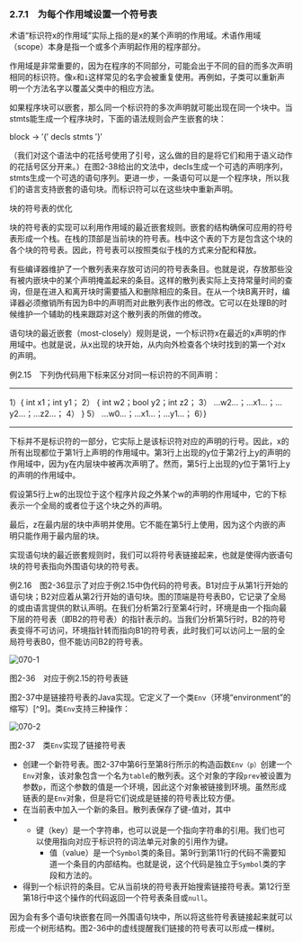 ### 2.7.1　为每个作用域设置一个符号表

术语“标识符x的作用域”实际上指的是x的某个声明的作用域。术语作用域（scope）本身是指一个或多个声明起作用的程序部分。

作用域是非常重要的，因为在程序的不同部分，可能会出于不同的目的而多次声明相同的标识符。像`x`和`i`这样常见的名字会被重复使用。再例如，子类可以重新声明一个方法名字以覆盖父类中的相应方法。

如果程序块可以嵌套，那么同一个标识符的多次声明就可能出现在同一个块中。当stmts能生成一个程序块时，下面的语法规则会产生嵌套的块：

block → ′{′ decls stmts ′}′

（我们对这个语法中的花括号使用了引号，这么做的目的是将它们和用于语义动作的花括号区分开来。）在图2-38给出的文法中，decls生成一个可选的声明序列，stmts生成一个可选的语句序列。更进一步，一条语句可以是一个程序块，所以我们的语言支持嵌套的语句块。而标识符可以在这些块中重新声明。

块的符号表的优化

块的符号表的实现可以利用作用域的最近嵌套规则。嵌套的结构确保可应用的符号表形成一个栈。在栈的顶部是当前块的符号表。栈中这个表的下方是包含这个块的各个块的符号表。因此，符号表可以按照类似于栈的方式来分配和释放。

有些编译器维护了一个散列表来存放可访问的符号表条目。也就是说，存放那些没有被内嵌块中的某个声明掩盖起来的条目。这样的散列表实际上支持常量时间的查询，但是在进入和离开块时需要插入和删除相应的条目。在从一个块B离开时，编译器必须撤销所有因为B中的声明而对此散列表作出的修改。它可以在处理B的时候维护一个辅助的栈来跟踪对这个散列表的所做的修改。

语句块的最近嵌套（most-closely）规则是说，一个标识符x在最近的x声明的作用域中。也就是说，从x出现的块开始，从内向外检查各个块时找到的第一个对x的声明。

例2.15　下列伪代码用下标来区分对同一标识符的不同声明：

---

1）{ int x1；int y1；
2）  {  int w2；bool y2；int z2；
3）       …w2…；…x1…；…y2…；…z2…；
4）  }
5）   …w0…；…x1…；…y1…；
6）}

---

下标并不是标识符的一部分，它实际上是该标识符对应的声明的行号。因此，x的所有出现都位于第1行上声明的作用域中。第3行上出现的y位于第2行上y的声明的作用域中，因为y在内层块中被再次声明了。然而，第5行上出现的y位于第1行上y的声明的作用域中。

假设第5行上w的出现位于这个程序片段之外某个w的声明的作用域中，它的下标表示一个全局的或者位于这个块之外的声明。

最后，z在最内层的块中声明并使用。它不能在第5行上使用，因为这个内嵌的声明只能作用于最内层的块。

实现语句块的最近嵌套规则时，我们可以将符号表链接起来，也就是使得内嵌语句块的符号表指向外围语句块的符号表。

例2.16　图2-36显示了对应于例2.15中伪代码的符号表。B1对应于从第1行开始的语句块；B2对应着从第2行开始的语句块。图的顶端是符号表B0，它记录了全局的或由语言提供的默认声明。在我们分析第2行至第4行时，环境是由一个指向最下层的符号表（即B2的符号表）的指针表示的。当我们分析第5行时，B2的符号表变得不可访问，环境指针转而指向B1的符号表，此时我们可以访问上一层的全局符号表B0，但不能访问B2的符号表。

![070-1](../Images/image04020.jpeg)

图2-36　对应于例2.15的符号表链

图2-37中是链接符号表的Java实现。它定义了一个类`Env`（环境“environment”的缩写）[^9]。类`Env`支持三种操作：

![070-2](../Images/image04021.jpeg)

图2-37　类`Env`实现了链接符号表

- 创建一个新符号表。图2-37中第6行至第8行所示的构造函数`Env（p）`创建一个`Env`对象，该对象包含一个名为`table`的散列表。这个对象的字段`prev`被设置为参数`p`，而这个参数的值是一个环境，因此这个对象被链接到环境。虽然形成链表的是`Env`对象，但是将它们说成是链接的符号表比较方便。
- 在当前表中加入一个新的条目。散列表保存了键-值对，其中
- - 键（key）是一个字符串，也可以说是一个指向字符串的引用。我们也可以使用指向对应于标识符的词法单元对象的引用作为键。
    - 值（value）是一个`Symbol`类的条目。第9行到第11行的代码不需要知道一个条目的内部结构。也就是说，这个代码是独立于`Symbol`类的字段和方法的。
- 得到一个标识符的条目。它从当前块的符号表开始搜索链接符号表。第12行至第18行中这个操作的代码返回一个符号表条目或`null`。

因为会有多个语句块嵌套在同一外围语句块中，所以将这些符号表链接起来就可以形成一个树形结构。图2-36中的虚线提醒我们链接的符号表可以形成一棵树。